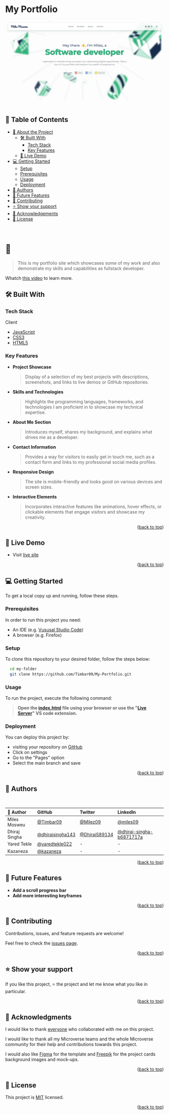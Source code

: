 <a name="readme-top"></a>

  <h1><b>My Portfolio</b></h1>

<img src="images/portfolio.png" /><br/><br/>

## 📗 Table of Contents

- [📖 About the Project](#about-project)
  - [🛠 Built With](#built-with)
    - [Tech Stack](#tech-stack)
    - [Key Features](#key-features)
  - [🚀 Live Demo](#live-demo)
- [💻 Getting Started](#getting-started)
  - [Setup](#setup)
  - [Prerequisites](#prerequisites)
  - [Usage](#usage)
  - [Deployment](#triangular_flag_on_post-deployment)
- [👥 Authors](#authors)
- [🔭 Future Features](#future-features)
- [🤝 Contributing](#contributing)
- [⭐️ Show your support](#support)
- [🙏 Acknowledgements](#acknowledgements)
- [📝 License](#license)

<br/>

# 📖 <a name="about-project"></a>

> This is my portfolio site which showcases some of my work and also demonstrate my skills and capabilities as fullstack developer.

Whatch [this video](https://www.loom.com/share/d3922c70b2b744d59e6b68b58ea0d1dd) to learn more.

## 🛠 Built With <a name="built-with"></a>

### Tech Stack <a name="tech-stack"></a>

<summary>Client</summary>
<ul>
  <li><a href="https://www.javascript.com/">JavaScript</a></li>
  <li><a href="https://www.w3schools.com/css/">CSS3</a></li>
  <li><a href="https://html.com/html5/">HTML5</a></li>
</ul>

### Key Features <a name="key-features"></a>

- **Project Showcase**
  > Display of a selection of my best projects with descriptions, screenshots, and links to live demos or GitHub repositories.
- **Skills and Technologies**
  > Highlights the programming languages, frameworks, and technologies I am proficient in to showcase my technical expertise.
- **About Me Section**
  > Introduces myself, shares my background, and explains what drives me as a developer.
- **Contact Information**
  > Provides a way for visitors to easily get in touch me, such as a contact form and links to my professional social media profiles.
- **Responsive Design**
  > The site is mobile-friendly and looks good on various devices and screen sizes.
- **Interactive Elements**
  > Incorporates interactive features like animations, hover effects, or clickable elements that engage visitors and showcase my creativity.

<p align="right">(<a href="#readme-top">back to top</a>)</p>

## 🚀 Live Demo <a name="live-demo"></a>

- Visit [live site](https://milesmosweudev.netlify.app/)

<p align="right">(<a href="#readme-top">back to top</a>)</p>

## 💻 Getting Started <a name="getting-started"></a>

To get a local copy up and running, follow these steps.

### Prerequisites

In order to run this project you need:

- An IDE (e.g. [Vususal Studio Code](https://code.visualstudio.com/download))
- A browser (e.g. Firefox)

### Setup

To clone this repository to your desired folder, follow the steps below:

```sh
  cd my-folder
  git clone https://github.com/Timbar09/My-Portfolio.git
```

### Usage

To run the project, execute the following command:

> **Open the [index.html](./index.html) file using your browser or use the "[Live Server](https://marketplace.visualstudio.com/items?itemName=ritwickdey.LiveServer)" VS code extension.**

### Deployment

You can deploy this project by:

- visiting your repository on [GitHub](https://github.com)
- Click on settings
- Go to the "Pages" option
- Select the main branch and save

<p align="right">(<a href="#readme-top">back to top</a>)</p>

## 👥 Authors <a name="authors"></a>

<br />

| 👤 Author     | GitHub                                                 | Twitter                                           | LinkedIn                                                                         |
| :------------ | :----------------------------------------------------- | :------------------------------------------------ | :------------------------------------------------------------------------------- |
| Miles Mosweu  | [@Timbar09](https://github.com/Timbar09)               | [@Milez09](https://twitter.com/Milez09)           | [@miles09](https://www.linkedin.com/in/miles09)                                  |
| Dhiraj Singha | [@dhirajsingha143](https://github.com/dhirajsingha143) | [@DhirajS89134](https://twitter.com/DhirajS89134) | [@dhiraj-singha-b6871717a](https://www.linkedin.com/in/dhiraj-singha-b6871717a/) |
| Yared Tekle   | [@yaredtekle022](https://github.com/yaredtekle022)     | -                                                 | -                                                                                |
| Kazaneza      | [@kazaneza](https://github.com/kazaneza)               | -                                                 | -                                                                                |

<p align="right">(<a href="#readme-top">back to top</a>)</p>

## 🔭 Future Features <a name="future-features"></a>

- **Add a scroll progress bar**
- **Add more interesting keyframes**

<p align="right">(<a href="#readme-top">back to top</a>)</p>

## 🤝 Contributing <a name="contributing"></a>

Contributions, issues, and feature requests are welcome!

Feel free to check the [issues page](https://github.com/Timbar09/My-Portfolio/issues).

<p align="right">(<a href="#readme-top">back to top</a>)</p>

## ⭐️ Show your support <a name="support"></a>

If you like this project, ⭐️ the project and let me know what you like in particular.

<p align="right">(<a href="#readme-top">back to top</a>)</p>

## 🙏 Acknowledgments <a name="acknowledgements"></a>

<!-- Add a link goes to authors -->

I would like to thank [everyone](#readme-top) who collaborated with me on this project.

I would like to thank all my Microverse teams and the whole Microverse community for their help and contributions towards this project.

I would also like [Figma]() for the template and [Freepik]() for the project cards background images and mock-ups.

<p align="right">(<a href="#readme-top">back to top</a>)</p>

## 📝 License <a name="license"></a>

This project is [MIT](./LICENSE) licensed.

<p align="right">(<a href="#readme-top">back to top</a>)</p>
